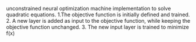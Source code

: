 unconstrained neural optimization machine implementation to solve quadratic equations.
  1.The objective function is initially defined and trained.
  2. A new layer is added as input to the objective function, while keeping the objective function unchanged.
  3. The new input layer is trained to minimize f(x)
